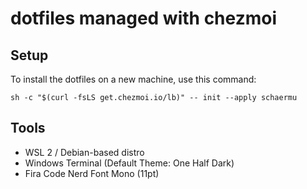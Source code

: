 # dotfiles managed with chezmoi
## Setup
To install the dotfiles on a new machine, use this command:
```
sh -c "$(curl -fsLS get.chezmoi.io/lb)" -- init --apply schaermu
```

## Tools
- WSL 2 / Debian-based distro
- Windows Terminal (Default Theme: One Half Dark)
- Fira Code Nerd Font Mono (11pt)
